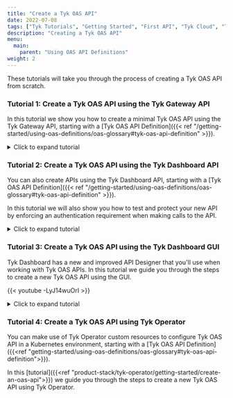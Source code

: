```yaml
---
title: "Create a Tyk OAS API"
date: 2022-07-08
tags: ["Tyk Tutorials", "Getting Started", "First API", "Tyk Cloud", "Tyk Self-Managed", "Tyk Open Source"]
description: "Creating a Tyk OAS API"
menu:
  main:
    parent: "Using OAS API Definitions"
weight: 2
---
```


These tutorials will take you through the process of creating a Tyk OAS API from scratch.

### Tutorial 1: Create a Tyk OAS API using the Tyk Gateway API

In this tutorial we show you how to create a minimal Tyk OAS API using the Tyk Gateway API, starting with a [Tyk OAS API Definition]({{< ref "/getting-started/using-oas-definitions/oas-glossary#tyk-oas-api-definition" >}}).

<details>
  <summary>
    Click to expand tutorial
  </summary>

When making calls to the Tyk Gateway API you'll need to set the domain name and port for your environment and, in the API request header, must provide credentials in the `x-tyk-authorization` field for Tyk to authorize your request, as follows:

| Interface             | Port     |  Authorization Header  | Authorization credentials        |
|-----------------------|----------|------------------------|----------------------------------|
| Tyk Gateway API       | 8080     |  `x-tyk-authorization` | `secret` value set in `tyk.conf` |

To create the API in Tyk, you simply send your Tyk OAS API Definition to the `apis/oas` endpoint of your Tyk Gateway API. 

| Property     | Description              |
|--------------|--------------------------|
| Resource URL | `/tyk/apis/oas`          |
| Method       | `POST`                   |
| Type         | None                     |
| Body         | Tyk OAS API Definition   |
| Parameters   | None                     |

Using [this](https://bit.ly/39tnXgO) minimal API definition it is possible to create a Tyk OAS API on your Tyk Gateway using only 30 lines:

```curl
curl --location --request POST 'http://{your-tyk-host}:{port}/tyk/apis/oas' \
--header 'x-tyk-authorization: {your-secret}' \
--header 'Content-Type: text/plain' \
--data-raw 
'{
  "info": {
    "title": "Petstore",
    "version": "1.0.0"
  },
  "openapi": "3.0.3",
  "components": {},
  "paths": {},
  "x-tyk-api-gateway": {
    "info": {
      "name": "Petstore",
      "state": {
        "active": true
      }
    },
    "upstream": {
      "url": "https://petstore.swagger.io/v2"
    },
    "server": {
      "listenPath": {
        "value": "/petstore/",
        "strip": true
      }
    }
  }
}'
```

#### Check request response

If the command succeeds, you will see the following response, where `key` contains the unique identifier (`id`) for the API you have just created:

```.json
{
    "key": {NEW-API-ID},
    "status": "ok",
    "action": "added"
}
```

What you have done is to send a Tyk OAS API definition to Tyk Gateway's `/apis/oas` endpoint resulting in the creation of the API in your Tyk Gateway. The Tyk OAS API definition object encapsulates all of the settings for a Tyk OAS API within your Tyk Gateway.

#### Restart or hot reload

Once you have created your API you will want it to be loaded into the Gateway so that it can serve traffic. To do this you simply restart the Tyk Gateway or issue a hot reload command:

```.curl
curl -H "x-tyk-authorization: {your-secret}" -s http://{your-tyk-host}:{port}/tyk/reload/group
```

You can go to the `/apps` folder of your Tyk Gateway installation (by default in `/var/tyk-gateway`) to see where Tyk has stored your Tyk OAS API Definition.
</details>

### Tutorial 2: Create a Tyk OAS API using the Tyk Dashboard API

You can also create APIs using the Tyk Dashboard API, starting with a [Tyk OAS API Definition]({{< ref "/getting-started/using-oas-definitions/oas-glossary#tyk-oas-api-definition" >}}).

In this tutorial we will also show you how to test and protect your new API by enforcing an authentication requirement when making calls to the API.

<details>
  <summary>
    Click to expand tutorial
  </summary>
  
When making calls to the Tyk Dashboard API you'll need to set the domain name and port for your environment and, in the API request header, must provide credentials in the `Authorization` field for Tyk to authorize your request, as follows:

| Interface             | Port     | Authorization Header  | Authorization credentials        |
|-----------------------|----------|-----------------------|----------------------------------|
| Tyk Dashboard API     | 3000     | `Authorization` | From Dashboard User Profile      |

From the Tyk Dashboard, select **Users** from the **System Management** section. Click **Edit** for your user, then scroll to the bottom of the page. Your Dashboard API Key is the first entry:

{{< img src="/img/oas/edit-profile.png" alt="User Edit Profile menu" >}}

We recommend that you store your Dashboard API Key, Dashboard URL & Gateway URL as environment variables so you don’t need to keep typing them in:

```
export DASH_KEY=db8adec7615d40db6419a2e4688678e0

# Locally installed dashboard
export DASH_URL=http://localhost:3000/api

# Tyk's Cloud Dashboard
export DASH_URL=https://admin.cloud.tyk.io/api

# Locally installed gateway
export GATEWAY_URL=http://localhost:8080

# Your Cloud Gateway
export GATEWAY_URL=https://YOUR_SUBDOMAIN.cloud.tyk.io
```

#### Check which APIs are already loaded

You can query the `/api/apis` endpoint to see what APIs are already loaded on your Tyk deployment.

| Property     | Description   |
|--------------|---------------|
| Resource URL | `/apis`       |
| Method       | `GET`         |
| Type         | None          |
| Body         | None          |
| Parameters   | None          |

```.terminal
curl -H "Authorization: ${DASH_KEY}" ${DASH_URL}/apis
{"apis":[],"pages":1}
```
{{< note success >}}
**Note**  

For a fresh install, you will see that no APIs currently exist
{{< /note >}}

#### Create your first Tyk OAS API

To create the API in Tyk, you simply send your Tyk OAS API Definition to the `apis/oas` endpoint of your Tyk Gateway API. 

| Property     | Description              |
|--------------|--------------------------|
| Resource URL | `/tyk/apis/oas`          |
| Method       | `POST`                   |
| Type         | None                     |
| Body         | Tyk OAS API Definition   |
| Parameters   | None                     |

Using [this](https://bit.ly/39jUnuq) API definition it is possible to create a Tyk OAS API on your Tyk Gateway that forwards requests to the [Swagger Petstore]({{< ref "https://petstore3.swagger.io" >}}) request/response service.

```
curl -H "Authorization: ${DASH_KEY}" -H "Content-Type: application/json" ${DASH_URL}/apis/oas -d "$(wget -qO- https://bit.ly/39jUnuq)"
```

If the command succeeds, you will see the following response, where `key` contains the unique identifier (`id`) for the API you have just created:

```
{
    "Status": "OK",
    "Message": "API created",
    "Meta": {NEW-API-ID}
}
```

#### Test your new API

The Swagger Petstore provides plenty of endpoints to allow you to test different REST methods and operations. In this tutorial we will first add (`POST`) a new pet to the store and then retrieve (`GET`) the details of that pet back. Note that, as an API client, there is no difference between calling a Tyk OAS API and a Tyk Classic API.

Create a new pet in the store using this `curl` command:

```
curl --location --request POST '${GATEWAY_URL}/petstore-test/pet' \
--header 'accept: */*' \
--header 'Content-Type: application/json' \
--data-raw '{
  "id": 123,
  "category": {
    "id": 0,
    "name": "dogs"
  },
  "name": "doggie",
  "tags": [
    {
      "id": 0,
      "name": "family_dogs"
    }
  ],
  "status": "available"
}'
```
Retrieve the pet that has just been created using this `curl` command:

```
curl --location --request GET '${GATEWAY_URL}/petstore-test/pet/123' \
--header 'accept: */*' \
--header 'Content-Type: application/json'
```

What you have done is send a request to the Tyk Gateway on the listen path `/petstore-test`. Using this path-based-routing, the Gateway is able to identify the API the client intended to target.

The Gateway stripped the listen path, and reverse proxied the request to https://petstore3.swagger.io

</details>

### Tutorial 3: Create a Tyk OAS API using the Tyk Dashboard GUI

Tyk Dashboard has a new and improved API Designer that you'll use when working with Tyk OAS APIs. In this tutorial we guide you through the steps to create a new Tyk OAS API using the GUI.

{{< youtube -LyJ14wuOrI >}}

<details>
  <summary>
    Click to expand tutorial
  </summary>
  
#### Select “APIs” from the “System Management” section

{{< img src="/img/oas/api-menu.png" alt="Add new API" >}}

#### Add new API

If you have a fresh Tyk installation with no other APIs added, click **Design new API**:

{{< img src="/img/oas/first-api.png" alt="First API screen" >}}

If you already have APIs in your Tyk installation, click **Add new API**:

{{< img src="/img/oas/add-new-api.png" alt="Add new API" >}}

#### Set up the Base Configuration for your API

1. From the **Overview** section, add your **API Name** and your **API Type** (for this tutorial, select **OAS HTTP**).
2. From the **Details** section, add your **Target URL**. This will set the upstream target that hosts the service you want to proxy to. For this tutorial you can use https://petstore3.swagger.io.
3. Click **Configure API** when you have finished.

{{< img src="/img/oas/api-overview.png" alt="API Base Configuration" >}}

#### Set the Gateway Status and Access

- You need to set the **Gateway status** to **Active**
- You need to set the **Access** setting to **Internal** (within your installation only) or **External** (available to external sources)

{{< img src="/img/oas/status.png" alt="Set API Status" >}}

Click **Save Changes**.

Once saved, you will be redirected to the newly created API screen.

{{< note success >}}
**Note**  

To see the URL given to your API, check the Info section displayed at the top of the page:
{{< /note >}}

{{< img src="/img/oas/api-url.png" alt="Set API Status" >}}

#### Set up the Authentication for your API

From the API page:

1. Click Edit
2. Scroll down to the **Authentication** section and enable it.
3. Select **Auth Token** from the drop-down list
4. Enter a **Authentication Configuration Name**
5. Select the **Authentication Token Location** to be picked up from the header
6. Note that the header default value will be **Authorization**
7. Save your API

#### Test your API

From the Settings tab of your API, copy the API URL and request the API without providing an authorization token:

```
curl --location --request GET 'http://localhost:8181/petstore/' \
--header 'Authorization: wrongkey'
```
Note that the Gateway will respond with the following error message:

```.json
{
    "error": "Access to this API has been disallowed"
}
```

#### Add new endpoints to your Tyk OAS API using the Tyk Dashboard

1. After creating your Tyk OAS API, select the Endpoints tab.
2. Click **ADD NEW ENDPOINT**

{{< img src="/img/dashboard/4.1-updates/add-new-endpoint.png" alt="Add new endpoint for an OAS API" >}}

3. Add the following details for your new endpoint:
   1. Select a method from the drop-down list
   2. Add a path for your endpoint
   3. Add an optional summary and description
   4. Click **ADD ENDPOINT**

{{< img src="/img/dashboard/4.1-updates/new-endpoint-info.png" alt="New Endpoint details" >}}

4. Your new endpoint will now be listed in the Endpoints tab

{{< img src="/img/dashboard/4.1-updates/endpoint-view.png" alt="OAS API Endpoints" >}}

5. You can now add middleware to your endpoint. 

</details>

### Tutorial 4: Create a Tyk OAS API using Tyk Operator

You can make use of Tyk Operator custom resources to configure Tyk OAS API in a Kubernetes environment, starting with a [Tyk OAS API Definition]({{<ref "getting-started/using-oas-definitions/oas-glossary#tyk-oas-api-definition">}}).

In this [tutorial]({{<ref "product-stack/tyk-operator/getting-started/create-an-oas-api">}}) we guide you through the steps to create a new Tyk OAS API using Tyk Operator.